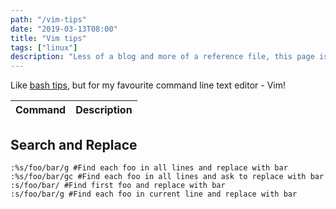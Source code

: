 ```yaml
---
path: "/vim-tips"
date: "2019-03-13T08:00"
title: "Vim tips"
tags: ["linux"]
description: "Less of a blog and more of a reference file, this page is a list of vim commands that I don't want to forget!"
---
```


Like [bash tips](/bash-tips), but for my favourite command line text editor - Vim!

Command | Description
------- | :-----------|

## Search and Replace
```
:%s/foo/bar/g #Find each foo in all lines and replace with bar
:%s/foo/bar/gc #Find each foo in all lines and ask to replace with bar
:s/foo/bar/ #Find first foo and replace with bar
:s/foo/bar/g #Find each foo in current line and replace with bar
```
